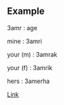 ## Example

3amr : age

mine : 3amri

your (m) : 3amrak

your (f) : 3amrik

hers : 3amerha

[Link](master/anotherpage.md)

